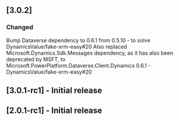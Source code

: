 ## [3.0.2]

### Changed 

Bump Dataverse dependency to 0.6.1 from 0.5.10 - to solve DynamicsValue/fake-xrm-easy#20
Also replaced Microsoft.Dynamics.Sdk.Messages dependency, as it has also been deprecated by MSFT, to Microsoft.PowerPlatform.Dataverse.Client.Dynamics 0.6.1 - DynamicsValue/fake-xrm-easy#20

## [3.0.1-rc1] - Initial release

## [2.0.1-rc1] - Initial release